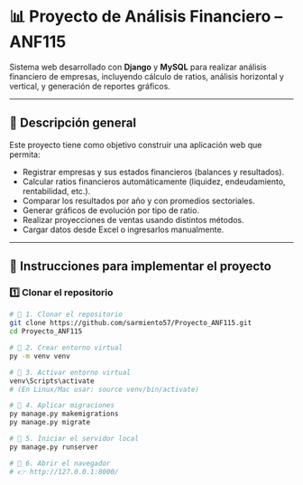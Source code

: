 # 📊 Proyecto de Análisis Financiero – ANF115

Sistema web desarrollado con **Django** y **MySQL** para realizar análisis financiero de empresas, incluyendo cálculo de ratios, análisis horizontal y vertical, y generación de reportes gráficos.

---

## 🧩 Descripción general

Este proyecto tiene como objetivo construir una aplicación web que permita:

- Registrar empresas y sus estados financieros (balances y resultados).
- Calcular ratios financieros automáticamente (liquidez, endeudamiento, rentabilidad, etc.).
- Comparar los resultados por año y con promedios sectoriales.
- Generar gráficos de evolución por tipo de ratio.
- Realizar proyecciones de ventas usando distintos métodos.
- Cargar datos desde Excel o ingresarlos manualmente.

---

## 🚀 Instrucciones para implementar el proyecto

### 1️⃣ Clonar el repositorio

```bash
# 🔹 1. Clonar el repositorio
git clone https://github.com/sarmiento57/Proyecto_ANF115.git
cd Proyecto_ANF115

# 🔹 2. Crear entorno virtual
py -m venv venv

# 🔹 3. Activar entorno virtual
venv\Scripts\activate
# (En Linux/Mac usar: source venv/bin/activate)

# 🔹 4. Aplicar migraciones
py manage.py makemigrations
py manage.py migrate

# 🔹 5. Iniciar el servidor local
py manage.py runserver

# 🔹 6. Abrir el navegador
# 👉 http://127.0.0.1:8000/


